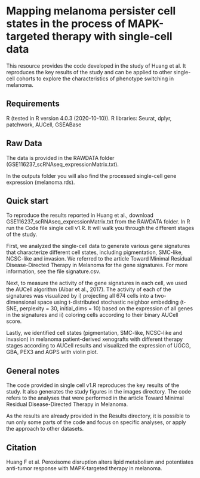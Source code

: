 # Mapping melanoma persister cell states in the process of MAPK-targeted therapy with single-cell data
This resource provides the code developed in the study of Huang et al. It reproduces the key results of the study and can be applied to other single-cell cohorts to explore the characteristics of phenotype switching in melanoma.

## Requirements
R (tested in R version 4.0.3 (2020-10-10)).
R libraries: Seurat, dplyr, patchwork, AUCell, GSEABase
## Raw Data
The data is provided in the RAWDATA folder (GSE116237_scRNAseq_expressionMatrix.txt).

In the outputs folder you will also find the processed single-cell gene expression (melanoma.rds).

## Quick start
To reproduce the results reported in Huang et al., download GSE116237_scRNAseq_expressionMatrix.txt from the RAWDATA folder. In R run the Code file single cell v1.R. It will walk you through the different stages of the study.

First, we analyzed the single-cell data to generate various gene signatures that characterize different cell states, including pigmentation, SMC-like, NCSC-like and invasion. We referred to the article Toward Minimal Residual Disease-Directed Therapy in Melanoma for the gene signatures. For more information, see the file signature.csv.

Next, to measure the activity of the gene signatures in each cell, we used the AUCell algorithm (Aibar et al., 2017). The activity of each of the signatures was visualized by i) projecting all 674 cells into a two-dimensional space using t-distributed stochastic neighbor embedding (t-SNE, perplexity = 30, initial_dims = 10) based on the expression of all genes in the signatures and ii) coloring cells according to their binary AUCell score.

Lastly, we identified cell states (pigmentation, SMC-like, NCSC-like and invasion) in melanoma patient-derived xenografts with different therapy stages according to AUCell results and visualized the expression of UGCG, GBA, PEX3 and AGPS with violin plot.

## General notes
The code provided in single cell v1.R reproduces the key results of the study. It also generates the study figures in the images directory. The code refers to the analyses that were performed in the article Toward Minimal Residual Disease-Directed Therapy in Melanoma.

As the results are already provided in the Results directory, it is possible to run only some parts of the code and focus on specific analyses, or apply the approach to other datasets.

## Citation
Huang F et al. Peroxisome disruption alters lipid metabolism and potentiates anti-tumor response with MAPK-targeted therapy in melanoma.
